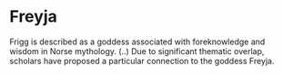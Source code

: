 # Freyja
Frigg is described as a goddess associated with foreknowledge and wisdom in Norse mythology. (..) Due to significant thematic overlap, scholars have proposed a particular connection to the goddess Freyja.
